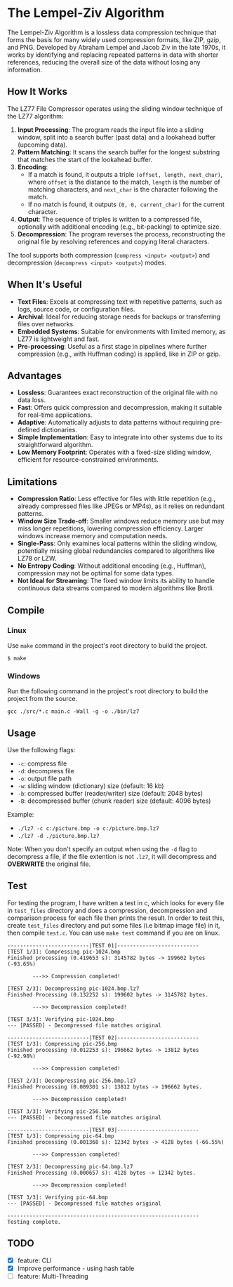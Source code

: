 # The Lempel-Ziv Algorithm
The Lempel-Ziv Algorithm is a lossless data compression technique that forms the basis for many widely used compression formats, like ZIP, gzip, and PNG. Developed by Abraham Lempel and Jacob Ziv in the late 1970s, it works by identifying and replacing repeated patterns in data with shorter references, reducing the overall size of the data without losing any information.

## How It Works
The LZ77 File Compressor operates using the sliding window technique of the LZ77 algorithm:
1. **Input Processing**: The program reads the input file into a sliding window, split into a search buffer (past data) and a lookahead buffer (upcoming data).
2. **Pattern Matching**: It scans the search buffer for the longest substring that matches the start of the lookahead buffer.
3. **Encoding**:
   - If a match is found, it outputs a triple `(offset, length, next_char)`, where `offset` is the distance to the match, `length` is the number of matching characters, and `next_char` is the character following the match.
   - If no match is found, it outputs `(0, 0, current_char)` for the current character.
4. **Output**: The sequence of triples is written to a compressed file, optionally with additional encoding (e.g., bit-packing) to optimize size.
5. **Decompression**: The program reverses the process, reconstructing the original file by resolving references and copying literal characters.

The tool supports both compression (`compress <input> <output>`) and decompression (`decompress <input> <output>`) modes.

## When It's Useful
- **Text Files**: Excels at compressing text with repetitive patterns, such as logs, source code, or configuration files.
- **Archival**: Ideal for reducing storage needs for backups or transferring files over networks.
- **Embedded Systems**: Suitable for environments with limited memory, as LZ77 is lightweight and fast.
- **Pre-processing**: Useful as a first stage in pipelines where further compression (e.g., with Huffman coding) is applied, like in ZIP or gzip.

## Advantages
- **Lossless**: Guarantees exact reconstruction of the original file with no data loss.
- **Fast**: Offers quick compression and decompression, making it suitable for real-time applications.
- **Adaptive**: Automatically adjusts to data patterns without requiring pre-defined dictionaries.
- **Simple Implementation**: Easy to integrate into other systems due to its straightforward algorithm.
- **Low Memory Footprint**: Operates with a fixed-size sliding window, efficient for resource-constrained environments.

## Limitations
- **Compression Ratio**: Less effective for files with little repetition (e.g., already compressed files like JPEGs or MP4s), as it relies on redundant patterns.
- **Window Size Trade-off**: Smaller windows reduce memory use but may miss longer repetitions, lowering compression efficiency. Larger windows increase memory and computation needs.
- **Single-Pass**: Only examines local patterns within the sliding window, potentially missing global redundancies compared to algorithms like LZ78 or LZW.
- **No Entropy Coding**: Without additional encoding (e.g., Huffman), compression may not be optimal for some data types.
- **Not Ideal for Streaming**: The fixed window limits its ability to handle continuous data streams compared to modern algorithms like Brotli.

## Compile

### Linux

Use `make` command in the project's root directory to build the project.
```
$ make
```

### Windows

Run the following command in the project's root directory to build the project from the source.
```
gcc ./src/*.c main.c -Wall -g -o ./bin/lz7
```

## Usage
Use the following flags:
- `-c`: compress file
- `-d`: decompress file
- `-o`: output file path
- `-w`: sliding window (dictionary) size (default: 16 kb)
- `-b`: compressed buffer (reader/writer) size (default: 2048 bytes)
- `-B`: decompressed buffer (chunk reader) size (default: 4096 bytes)

Example:
- `./lz7 -c c:/picture.bmp -o c:/picture.bmp.lz7`
- `./lz7 -d ./picture.bmp.lz7`

Note: When you don't specify an output when using the `-d` flag to decompress a file, if the file extention is not `.lz7`, it will decompress and **OVERWRITE** the original file.

## Test

For testing the program, I have written a test in c, which looks for every file in `test_files` directory and does a compression, decompression and comparison process for each file then prints the result. In order to test this, create `test_files` directory and put some files (i.e bitmap image file) in it, then compile `test.c`. You can use `make test` command if you are on linux.

```
--------------------------|TEST 01|--------------------------
[TEST 1/3]: Compressing pic-1024.bmp
Finished processing (0.419653 s): 3145782 bytes -> 199602 bytes (-93.65%)

        --->> Compression completed!

[TEST 2/3]: Decompressing pic-1024.bmp.lz7
Finished Processing (0.132252 s): 199602 bytes -> 3145782 bytes.

        --->> Decompression completed!

[TEST 3/3]: Verifying pic-1024.bmp
--- [PASSED] - Decompressed file matches original

--------------------------|TEST 02|--------------------------
[TEST 1/3]: Compressing pic-256.bmp
Finished processing (0.012253 s): 196662 bytes -> 13812 bytes (-92.98%)

        --->> Compression completed!

[TEST 2/3]: Decompressing pic-256.bmp.lz7
Finished Processing (0.009301 s): 13812 bytes -> 196662 bytes.

        --->> Decompression completed!

[TEST 3/3]: Verifying pic-256.bmp
--- [PASSED] - Decompressed file matches original

--------------------------|TEST 03|--------------------------
[TEST 1/3]: Compressing pic-64.bmp
Finished processing (0.001368 s): 12342 bytes -> 4128 bytes (-66.55%)

        --->> Compression completed!

[TEST 2/3]: Decompressing pic-64.bmp.lz7
Finished Processing (0.000657 s): 4128 bytes -> 12342 bytes.

        --->> Decompression completed!

[TEST 3/3]: Verifying pic-64.bmp
--- [PASSED] - Decompressed file matches original

-------------------------------------------------------------
Testing complete.
```

## TODO
- [x] feature: CLI
- [x] Improve performance - using hash table
- [ ] feature: Multi-Threading
